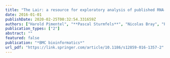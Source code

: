```yaml
---
title: "The Lair: a resource for exploratory analysis of published RNA-Seq data"
date: 2016-01-01
publishDate: 2020-02-25T00:32:54.331659Z
authors: ["Harold Pimentel", "**Pascal Sturmfels**", "Nicolas Bray", "Páll Melsted", "Lior Pachter"]
publication_types: ["2"]
abstract: ""
featured: false
publication: "*BMC bioinformatics*"
url_pdf: "https://link.springer.com/article/10.1186/s12859-016-1357-2"
---
```


